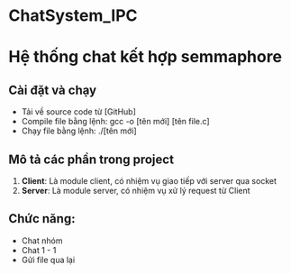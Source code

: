 # ChatSystem_IPC
# Hệ thống chat kết hợp semmaphore
## Cài đặt và chạy
- Tải về source code từ [GitHub]
- Compile file bằng lệnh: gcc -o [tên mới] [tên file.c] 
- Chạy file bằng lệnh: ./[tên mới]
## Mô tả các phần trong project
1. **Client**: Là module client, có nhiệm vụ giao tiếp với server qua socket
2. **Server**: Là module server, có nhiệm vụ xử lý request từ Client
## Chức năng:
- Chat nhóm
- Chat 1 - 1
- Gửi file qua lại 
